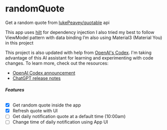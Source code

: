 # randomQuote
Get a random quote from [lukePeavey/quotable](https://github.com/lukePeavey/quotable) api

This app uses [hilt](https://github.com/googlecodelabs/android-hilt) for dependency injection
I also tried my best to follow ViewModel pattern with data binding
I’m also using Material3 (Material You) in this project

This project is also updated with help from [OpenAI's Codex](https://openai.com/blog/openai-codex). I'm taking advantage of this AI assistant for learning and experimenting with code changes.
To learn more, check out the resources:
- [OpenAI Codex announcement](https://openai.com/blog/openai-codex)
- [ChatGPT release notes](https://help.openai.com/en/articles/6825453-chatgpt-release-notes)

###### **Features**
- [x] Get random quote inside the app
- [x] Refresh quote with UI
- [ ] Get daily notification quote at a default time (10:00am)
- [ ] Change time of daily notification using App UI
